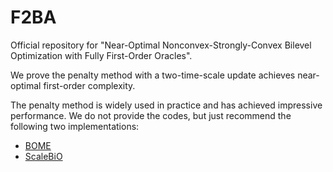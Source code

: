 # F2BA

Official repository for "Near-Optimal Nonconvex-Strongly-Convex Bilevel Optimization with Fully First-Order Oracles".

We prove the penalty method with a two-time-scale update achieves near-optimal first-order complexity. 

The penalty method is widely used in practice and has achieved impressive performance. We do not provide the codes, but just recommend the following two implementations:

* [BOME](https://github.com/Cranial-XIX/BOME)
* [ScaleBiO](https://github.com/2003pro/ScaleBiO)
